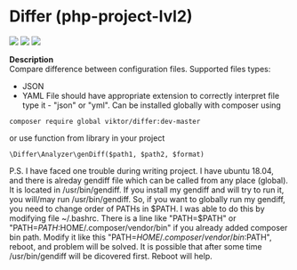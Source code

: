 # Differ (php-project-lvl2)

<a href="https://codeclimate.com/github/vitek-mo/php-project-lvl2/maintainability"><img src="https://api.codeclimate.com/v1/badges/19837d8b3c4664864a5c/maintainability" /></a>
<a href="https://codeclimate.com/github/vitek-mo/php-project-lvl2/test_coverage"><img src="https://api.codeclimate.com/v1/badges/19837d8b3c4664864a5c/test_coverage" /></a>
<a href="https://travis-ci.org/vitek-mo/php-project-lvl2"><img src="https://travis-ci.org/vitek-mo/php-project-lvl2.svg?branch=master" /></a>

<B>Description</B>  
Compare difference between configuration files.
Supported files types:
 - JSON
 - YAML
File should have appropriate extension to correctly interpret file type it - "json" or "yml".
Can be installed globally with composer using
```
composer require global viktor/differ:dev-master
```
or use function from library in your project
```
\Differ\Analyzer\genDiff($path1, $path2, $format)
```

P.S. I have faced one trouble during writing project. I have ubuntu 18.04, and there is alreday gendiff file which can be called from any place (global). It is located in /usr/bin/gendiff. If you install my gendiff and will try to run it, you will/may run /usr/bin/gendiff.
So, if you want to globally run my gendiff, you need to change order of PATHs in $PATH. I was able to do this by modifying file ~/.bashrc. There is a line like "PATH=$PATH" or "PATH=$PATH:$HOME/.composer/vendor/bin" if you already added composer bin path. Modify it like this "PATH=$HOME/.composer/vendor/bin:$PATH", reboot, and problem will be solved.
It is possible that after some time /usr/bin/gendiff will be dicovered first. Reboot will help.
